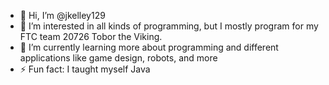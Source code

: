 - 👋 Hi, I’m @jkelley129
- 👀 I’m interested in all kinds of programming, but I mostly program for my FTC team 20726 Tobor the Viking.
- 🌱 I’m currently learning more about programming and different applications like game design, robots, and more
- ⚡ Fun fact: I taught myself Java

<!---
jkelley129/jkelley129 is a ✨ special ✨ repository because its `README.md` (this file) appears on your GitHub profile.
You can click the Preview link to take a look at your changes.
--->
